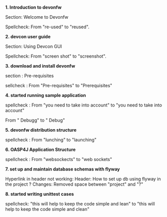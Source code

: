 **1. Introduction to devonfw**

Section: Welcome to Devonfw 

Spellcheck: From "re-used" to "reused". 


**2. devcon user guide**

Section: Using Devcon GUI

Spellcheck: From "screen shot" to "screenshot".

**3. download and install devonfw**

section : Pre-requisites

sellcheck : From "Pre-requisites" to "Prerequisites"

**4. started running sample application**

spellcheck : 
From "you need to take into account" to "you need to take into account"

From " Debugg" to " Debug"

**5. devonfw distribution structure**

spellcheck : 
From "lunching" to "launching"

**6. OASP4J Application Structure**

spellcheck : 
From "websockects" to "web sockets"

**7. set up and maintain database schemas with flyway**

Hyperlink in header not working: 
Header: How to set up db using flyway in the project ? 
Changes: Removed space between "project" and "?"


**8. started writing unittest cases**

spellcheck: "this will help to keep the code simple and lean" to "this will help to keep the code simple and clean"
            
